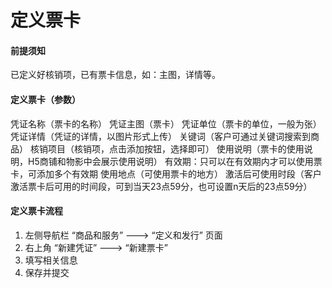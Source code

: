 # 定义票卡

#### 前提须知

已定义好核销项，已有票卡信息，如：主图，详情等。

#### 定义票卡（参数）
凭证名称（票卡的名称）
凭证主图（票卡）
凭证单位（票卡的单位，一般为张）
凭证详情（凭证的详情，以图片形式上传）
关键词（客户可通过关键词搜索到商品）
核销项目（核销项，点击添加按钮，选择即可）
使用说明（票卡的使用说明，H5商铺和物影中会展示使用说明）
有效期：只可以在有效期内才可以使用票卡，可添加多个有效期
使用地点（可使用票卡的地方）
激活后可使用时段（客户激活票卡后可用的时间段，可到当天23点59分，也可设置n天后的23点59分）

#### 定义票卡流程

1. 左侧导航栏 “商品和服务” ---&gt; “定义和发行” 页面
2. 右上角 “新建凭证” ---&gt; “新建票卡”
3. 填写相关信息
4. 保存并提交